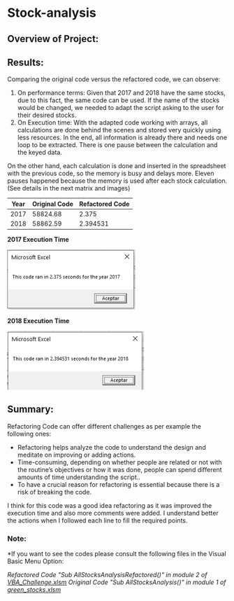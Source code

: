 # Stock-analysis

## Overview of Project:

## Results:

Comparing the original code versus the refactored code, we can observe:
1.	On performance terms:
Given that 2017 and 2018 have the same stocks, due to this fact, the same code can be used. If the name of the stocks would be changed, we needed to adapt the script asking to the user for their desired stocks.
2.	On Execution time:
With the adapted code working with arrays, all calculations are done behind the scenes and stored very quickly using less resources. In the end, all information is already there and needs one loop to be extracted. There is one pause between the calculation and the keyed data.

On the other hand, each calculation is done and inserted in the spreadsheet with the previous code, so the memory is busy and delays more. Eleven pauses happened because the memory is used after each stock calculation. (See details in the next matrix and images)

|Year|Original Code|Refactored Code|
|---|---|---|
|2017|58824.68|2.375|
|2018|58862.59|2.394531|

**2017 Execution Time**

![ VBA_Challenge_2017]( https://github.com/JackieCortes/stock-analysis/blob/main/Resources/VBA_Challenge_2017.PNG)

**2018 Execution Time**

![ VBA_Challenge_2018]( https://github.com/JackieCortes/stock-analysis/blob/main/Resources/VBA_Challenge_2018.PNG)


## Summary:

Refactoring Code can offer different challenges as per example the following ones:
  -	Refactoring helps analyze the code to understand the design and meditate on improving or adding actions.
  -	Time-consuming, depending on whether people are related or not with the routine’s objectives or how it was done, people can spend different amounts of time understanding the script..
  -	To have a crucial reason for refactoring is essential because there is a risk of breaking the code.

I think for this code was a good idea refactoring as it was improved the execution time and also more comments were added. I understand better the actions when I followed each line to fill the required points.

### Note:
*If you want to see the codes please consult the following files in the Visual Basic Menu Option:

*Refactored Code "Sub AllStocksAnalysisRefactored()" in module 2 of [VBA_Challenge.xlsm](https://github.com/JackieCortes/stock-analysis/blob/main/VBA_Challenge.xlsm)
Original Code "Sub AllStocksAnalysis()" in module 1 of [green_stocks.xlsm](https://github.com/JackieCortes/stock-analysis/blob/main/green_stocks.xlsm)*
